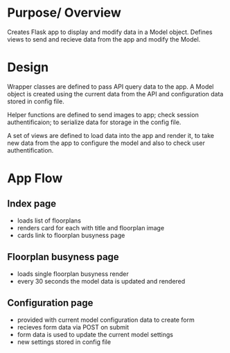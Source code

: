 # Purpose/ Overview

Creates Flask app to display and modify data in a Model object. Defines views to send and recieve data from the app and modify the Model.

# Design

Wrapper classes are defined to pass API query data to the app.
A Model object is created using the current data from the API and configuration data stored in config file.

Helper functions are defined to send images to app; check session authentificaion; to serialize data for storage in the config file.

A set of views are defined to load data into the app and render it, to take new data from the app to configure the model and also to check user authentification.


# App Flow

## Index page
- loads list of floorplans
- renders card for each with title and floorplan image
- cards link to floorplan busyness page

## Floorplan busyness page
- loads single floorplan busyness render
- every 30 seconds the model data is updated and rendered

## Configuration page
- provided with current model configuration data to create form
- recieves form data via POST on submit
- form data is used to update the current model settings
- new settings stored in config file